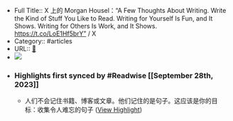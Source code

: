 - Full Title:: X 上的 Morgan Housel：“A Few Thoughts About Writing. Write the Kind of Stuff You Like to Read. Writing for Yourself Is Fun, and It Shows. Writing for Others Is Work, and It Shows. https://t.co/LoE1Hf5brY” / X
- Category:: #articles
- URL:: [🔗](https://twitter.com/morganhousel/status/1707086124089512199)
- ![](https://readwise-assets.s3.amazonaws.com/media/uploaded_book_covers/profile_458621/wEZXu8RL.jpg)
- ### Highlights first synced by #Readwise [[September 28th, 2023]]
    - 人们不会记住书籍、博客或文章。他们记住的是句子。这应该是你的目标：收集令人难忘的句子 ([View Highlight](https://read.readwise.io/read/01hbcq4wqswzs1d0n31yq1q93f))
